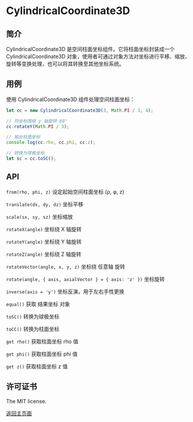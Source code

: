 # CylindricalCoordinate3D

## 简介

CylindricalCoordinate3D 是空间柱面坐标组件。它将柱面坐标封装成一个 CylindricalCoordinate3D 对象，使用者可通过对象方法对坐标进行平移、缩放、旋转等变换处理，也可以将其转换至其他坐标系统。

## 用例

使用 CylindricalCoordinate3D 组件处理空间柱面坐标：

```js
let cc = new CylindricalCoordinate3D(3, Math.PI / 3, 4);

// 将坐标围绕 y 轴旋转 60°
cc.rotateY(Math.PI / 3);

// 输出柱面坐标
console.log(cc.rho, cc.phi, cc.z);

// 转换为球极坐标
let sc = cc.toSC();
```

## API

`from(rho, phi, z)` 设定起始空间柱面坐标 (ρ, φ, z)

`translate(dx, dy, dz)` 坐标平移

`scale(sx, sy, sz)` 坐标缩放

`rotateX(angle)` 坐标绕 X 轴旋转

`rotateY(angle)` 坐标绕 Y 轴旋转

`rotateZ(angle)` 坐标绕 Z 轴旋转

`rotateVector(angle, x, y, z)` 坐标绕 任意轴 旋转

`rotate(angle, { axis, axialVector } = { axis: 'z' })` 坐标旋转

`inverse(axis = 'y')` 坐标反演，用于左右手性更换

`equal()` 获取 结果坐标 对象

`toSC()` 转换为球极坐标

`toCC()` 转换为柱面坐标

`get rho()` 获取柱面坐标 rho 值

`get phi()` 获取柱面坐标 phi 值

`get z()` 获取柱面坐标 z 值

## 许可证书

The MIT license.

[返回主页面](../../readme.md)